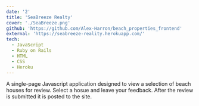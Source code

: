 ```yaml
---
date: '2'
title: 'SeaBreeze Realty'
cover: './SeaBreeze.png'
github: 'https://github.com/Alex-Harron/beach_properties_frontend'
external: 'https://seabreeze-reality.herokuapp.com/'
tech:
  - JavaScript
  - Ruby on Rails
  - HTML
  - CSS
  - Heroku
---
```


A single-page Javascript application designed to view a selection of beach houses for review. Select a hosue and leave your feedback. After the review is submitted it is posted to the site.

